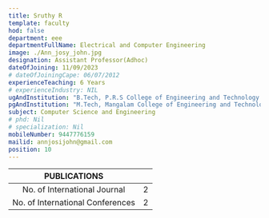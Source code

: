 ```yaml
---
title: Sruthy R
template: faculty
hod: false
department: eee
departmentFullName: Electrical and Computer Engineering
image: ./Ann_josy_john.jpg
designation: Assistant Professor(Adhoc)
dateOfJoining: 11/09/2023
# dateOfJoiningCape: 06/07/2012
experienceTeaching: 6 Years
# experienceIndustry: NIL
ugAndInstitution: "B.Tech, P.R.S College of Engineering and Technology Thiruvananthapuram, Kerala University"
pgAndInstitution: "M.Tech, Mangalam College of Engineering and Technology Kottayam, M.G.University"
subject: Computer Science and Engineering
# phd: Nil
# specialization: Nil
mobileNumber: 9447776159
mailid: annjosijohn@gmail.com
position: 10
---
```

|           PUBLICATIONS           |     |
| :------------------------------: | :-: |
|   No. of International Journal   |  2  |
| No. of International Conferences |  2  |
